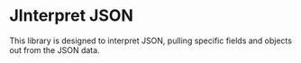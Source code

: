 # JInterpret JSON

This library is designed to interpret JSON, pulling specific fields and objects out from the JSON data.
